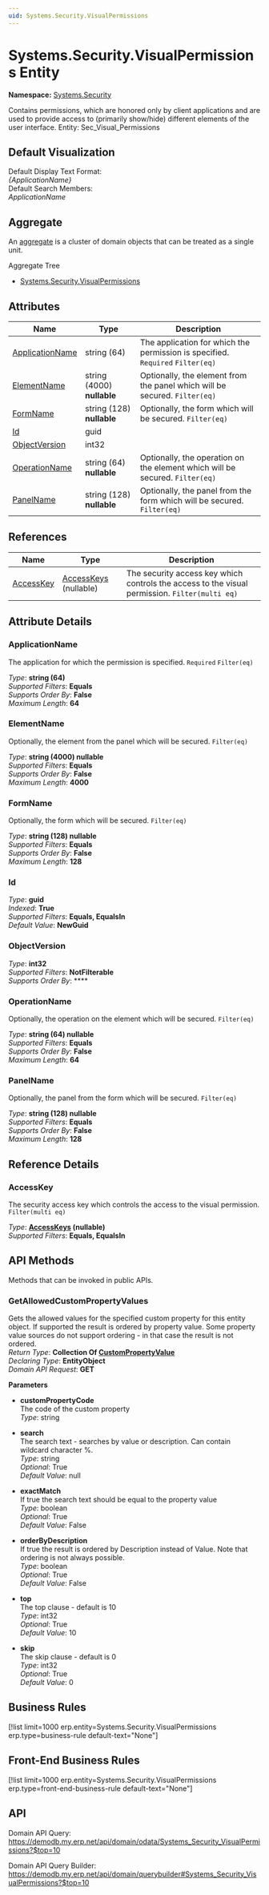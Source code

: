 ```yaml
---
uid: Systems.Security.VisualPermissions
---
```

# Systems.Security.VisualPermissions Entity

**Namespace:** [Systems.Security](Systems.Security.md)  

Contains permissions, which are honored only by client applications and are used to provide access to (primarily show/hide) different elements of the user interface. Entity: Sec_Visual_Permissions

## Default Visualization
Default Display Text Format:  
_{ApplicationName}_  
Default Search Members:  
_ApplicationName_  

## Aggregate
An [aggregate](https://docs.erp.net/tech/advanced/concepts/aggregates.html) is a cluster of domain objects that can be treated as a single unit.  

Aggregate Tree  
* [Systems.Security.VisualPermissions](Systems.Security.VisualPermissions.md)  

## Attributes

| Name | Type | Description |
| ---- | ---- | --- |
| [ApplicationName](Systems.Security.VisualPermissions.md#applicationname) | string (64) | The application for which the permission is specified. `Required` `Filter(eq)` 
| [ElementName](Systems.Security.VisualPermissions.md#elementname) | string (4000) __nullable__ | Optionally, the element from the panel which will be secured. `Filter(eq)` 
| [FormName](Systems.Security.VisualPermissions.md#formname) | string (128) __nullable__ | Optionally, the form which will be secured. `Filter(eq)` 
| [Id](Systems.Security.VisualPermissions.md#id) | guid |  
| [ObjectVersion](Systems.Security.VisualPermissions.md#objectversion) | int32 |  
| [OperationName](Systems.Security.VisualPermissions.md#operationname) | string (64) __nullable__ | Optionally, the operation on the element which will be secured. `Filter(eq)` 
| [PanelName](Systems.Security.VisualPermissions.md#panelname) | string (128) __nullable__ | Optionally, the panel from the form which will be secured. `Filter(eq)` 

## References

| Name | Type | Description |
| ---- | ---- | --- |
| [AccessKey](Systems.Security.VisualPermissions.md#accesskey) | [AccessKeys](Systems.Security.AccessKeys.md) (nullable) | The security access key which controls the access to the visual permission. `Filter(multi eq)` |


## Attribute Details

### ApplicationName

The application for which the permission is specified. `Required` `Filter(eq)`

_Type_: **string (64)**  
_Supported Filters_: **Equals**  
_Supports Order By_: **False**  
_Maximum Length_: **64**  

### ElementName

Optionally, the element from the panel which will be secured. `Filter(eq)`

_Type_: **string (4000) __nullable__**  
_Supported Filters_: **Equals**  
_Supports Order By_: **False**  
_Maximum Length_: **4000**  

### FormName

Optionally, the form which will be secured. `Filter(eq)`

_Type_: **string (128) __nullable__**  
_Supported Filters_: **Equals**  
_Supports Order By_: **False**  
_Maximum Length_: **128**  

### Id

_Type_: **guid**  
_Indexed_: **True**  
_Supported Filters_: **Equals, EqualsIn**  
_Default Value_: **NewGuid**  

### ObjectVersion

_Type_: **int32**  
_Supported Filters_: **NotFilterable**  
_Supports Order By_: ****  

### OperationName

Optionally, the operation on the element which will be secured. `Filter(eq)`

_Type_: **string (64) __nullable__**  
_Supported Filters_: **Equals**  
_Supports Order By_: **False**  
_Maximum Length_: **64**  

### PanelName

Optionally, the panel from the form which will be secured. `Filter(eq)`

_Type_: **string (128) __nullable__**  
_Supported Filters_: **Equals**  
_Supports Order By_: **False**  
_Maximum Length_: **128**  


## Reference Details

### AccessKey

The security access key which controls the access to the visual permission. `Filter(multi eq)`

_Type_: **[AccessKeys](Systems.Security.AccessKeys.md) (nullable)**  
_Supported Filters_: **Equals, EqualsIn**  


## API Methods

Methods that can be invoked in public APIs.

### GetAllowedCustomPropertyValues

Gets the allowed values for the specified custom property for this entity object.              If supported the result is ordered by property value. Some property value sources do not support ordering - in that case the result is not ordered.  
_Return Type_: **Collection Of [CustomPropertyValue](../data-types.md#general.custompropertyvalue)**  
_Declaring Type_: **EntityObject**  
_Domain API Request_: **GET**  

**Parameters**  
  * **customPropertyCode**  
    The code of the custom property  
    _Type_: string  

  * **search**  
    The search text - searches by value or description. Can contain wildcard character %.  
    _Type_: string  
     _Optional_: True  
    _Default Value_: null  

  * **exactMatch**  
    If true the search text should be equal to the property value  
    _Type_: boolean  
     _Optional_: True  
    _Default Value_: False  

  * **orderByDescription**  
    If true the result is ordered by Description instead of Value. Note that ordering is not always possible.  
    _Type_: boolean  
     _Optional_: True  
    _Default Value_: False  

  * **top**  
    The top clause - default is 10  
    _Type_: int32  
     _Optional_: True  
    _Default Value_: 10  

  * **skip**  
    The skip clause - default is 0  
    _Type_: int32  
     _Optional_: True  
    _Default Value_: 0  



## Business Rules

[!list limit=1000 erp.entity=Systems.Security.VisualPermissions erp.type=business-rule default-text="None"]

## Front-End Business Rules

[!list limit=1000 erp.entity=Systems.Security.VisualPermissions erp.type=front-end-business-rule default-text="None"]

## API

Domain API Query:
<https://demodb.my.erp.net/api/domain/odata/Systems_Security_VisualPermissions?$top=10>

Domain API Query Builder:
<https://demodb.my.erp.net/api/domain/querybuilder#Systems_Security_VisualPermissions?$top=10>

